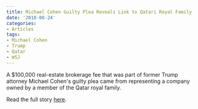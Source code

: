 ```yaml
---
title: Michael Cohen Guilty Plea Reveals Link to Qatari Royal Family
date: '2018-08-24'
categories:
- Articles
tags:
- Michael Cohen
- Trump
- Qatar
- WSJ
---
```

A $100,000 real-estate brokerage fee that was part of former Trump attorney Michael Cohen's guilty plea came from representing a company owned by a member of the Qatar royal family.

Read the full story [here](https://t.co/c4Yec1Suie).